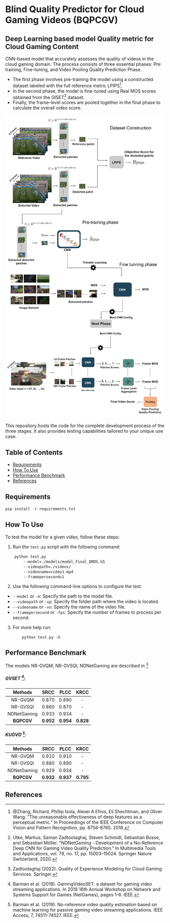 # Blind Quality Predictor for Cloud Gaming Videos (BQPCGV)

## Deep Learning based model Quality metric for Cloud Gaming Content


CNN-based model that accurately assesses the quality of videos in the cloud gaming domain. 
The process consists of three essential phases: Pre training, Fine-tuning, and Video Pooling Quality Prediction Phase.

- The first phase involves pre-training the model using a constructed dataset labeled with the full reference metric LPIPS[^1].
- In the second phase, the model is fine-tuned using Real MOS scores obtained from the GISET[^2] dataset.
- Finally, the frame-level scores are pooled together in the final phase to calculate the overall video score.

<img src="images/phase1_2.png" alt="Comprehensive Overview of the Proposed Approach: Exploring the Initial Two Stages" width="500">
<img src="images/video_phase.png" alt="Comprehensive Overview of the Proposed Approach: Exploring The Video Pooling Quality Prediction Stage" width="500">
<!-- ![Comprehensive Overview of the Proposed Approach: Exploring the Initial Two Stages](images/phase1_2.png) -->
<!-- ![Comprehensive Overview of the Proposed Approach: Exploring The Video Pooling Quality Prediction Stage](images/video_phase.png) -->

This repository hosts the code for the complete development process of the three stages. It also provides testing capabilities tailored to your unique use case.

## Table of Contents

- [Requirements](#requirements)
- [How To Use](#how-to-use)
- [Performance Benchmark](#performance-benchmark)
- [References](#references)

## Requirements
```python
pip install -r requirements.txt
```

## How To Use

To test the model for a given video, follow these steps:

1. Run the `test.py` script with the following command:

```shell
    python test.py 
        --model=./models/model_Final_DMOS.h5
        --videopath=./videos/ 
        --videoname=video1.mp4 
        --framepersecond=1
```

2. Use the following command-line options to configure the test:

- `--model` or `-m`: Specify the path to the model file.
- `--videopath` or `-vp`: Specify the folder path where the video is located.
- `--videoname` or `-vn`: Specify the name of the video file.
- `--framepersecond` or `-fps`: Specify the number of frames to process per second.

3. For more help run:

    ```shell
        python test.py -h
    ```

## Performance Benchmark

The models NR-GVQM, NR-GVSQI, NDNetGaming are described in [^3]

##### GVSET [^4]:


|    Methods   |SRCC            | PLCC            | KRCC        |
|:------------:|:---------------------:|:--------------------:|:-------------------:|
| NR-GVQM      | 0.870       | 0.890          | -   |
| NR-GVSQI     | 0.860   | 0.870       | -     |
| NDNetGaming   | 0.933  | 0.934 | - |
| **BQPCGV**      |**0.952** | **0.954** | **0.828** |


##### KUGVD [^5]:


|    Methods   |SRCC            | PLCC            | KRCC        |
|:------------:|:---------------------:|:--------------------:|:-------------------:|
| NR-GVQM      | 0.910       | 0.910          | -   |
| NR-GVSQI      | 0.880   | 0.890       | -     |
| NDNetGaming      | 0.929  | 0.934 | - |
| **BQPCGV**      |**0.932** | **0.937** | **0.795** |



## References

[^1]: @Zhang, Richard, Phillip Isola, Alexei A Efros, Eli Shechtman, and Oliver Wang. "The unreasonable effectiveness of deep features as a perceptual metric." In Proceedings of the IEEE Conference on Computer Vision and Pattern Recognition, pp. 8756-8765. 2018.

[^2]: Utke, Markus, Saman Zadtootaghaj, Steven Schmidt, Sebastian Bosse, and Sebastian Möller. "NDNetGaming - Development of a No-Reference Deep CNN for Gaming Video Quality Prediction." In Multimedia Tools and Applications, vol. 79, no. 17, pp. 15003–15024. Springer Nature Switzerland, 2020.

[^3]: Zadtootaghaj (2022). Quality of Experience Modeling for Cloud Gaming Services. Springer.

[^4]: Barman et al. (2018). GamingVideoSET: a dataset for gaming video streaming applications. In 2018 16th Annual Workshop on Network and Systems Support for Games (NetGames), pages 1-6. IEEE.

[^5]: Barman et al. (2019). No-reference video quality estimation based on machine learning for passive gaming video streaming applications. IEEE Access, 7, 74511-74527. IEEE.
